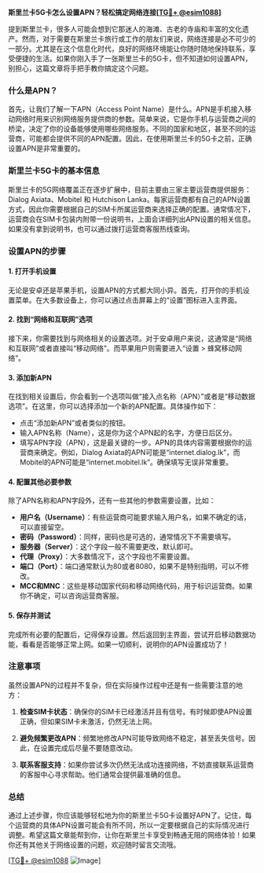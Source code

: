 **斯里兰卡5G卡怎么设置APN？轻松搞定网络连接[[TG💪+ @esim1088](https://t.me/s/esim1088)]**

提到斯里兰卡，很多人可能会想到它那迷人的海滩、古老的寺庙和丰富的文化遗产。然而，对于需要在斯里兰卡旅行或工作的朋友们来说，网络连接是必不可少的一部分。尤其是在这个信息化时代，良好的网络环境能让你随时随地保持联系，享受便捷的生活。如果你刚入手了一张斯里兰卡的5G卡，但不知道如何设置APN，别担心，这篇文章将手把手教你搞定这个问题。

### 什么是APN？

首先，让我们了解一下APN（Access Point Name）是什么。APN是手机接入移动网络时用来识别网络服务提供商的参数。简单来说，它是你手机与运营商之间的桥梁，决定了你的设备能够使用哪些网络服务。不同的国家和地区，甚至不同的运营商，可能都会提供不同的APN配置。因此，在使用斯里兰卡的5G卡之前，正确设置APN是非常重要的。

### 斯里兰卡5G卡的基本信息

斯里兰卡的5G网络覆盖正在逐步扩展中，目前主要由三家主要运营商提供服务：Dialog Axiata、Mobitel 和 Hutchison Lanka。每家运营商都有自己的APN设置方式，因此你需要根据自己的SIM卡所属运营商来选择正确的配置。通常情况下，运营商会在SIM卡包装内附带一份说明书，上面会详细列出APN设置的相关信息。如果没有拿到说明书，也可以通过拨打运营商客服热线查询。

### 设置APN的步骤

#### 1. 打开手机设置

无论是安卓还是苹果手机，设置APN的方式都大同小异。首先，打开你的手机设置菜单。在大多数设备上，你可以通过点击屏幕上的“设置”图标进入主界面。

#### 2. 找到“网络和互联网”选项

接下来，你需要找到与网络相关的设置选项。对于安卓用户来说，这通常是“网络和互联网”或者直接叫“移动网络”。而苹果用户则需要进入“设置 > 蜂窝移动网络”。

#### 3. 添加新APN

在找到相关设置后，你会看到一个选项叫做“接入点名称（APN）”或者是“移动数据选项”。在这里，你可以选择添加一个新的APN配置。具体操作如下：

- 点击“添加新APN”或者类似的按钮。
- 输入APN名称（Name），这是你为这个APN起的名字，方便日后区分。
- 填写APN字段（APN），这是最关键的一步。APN的具体内容需要根据你的运营商来确定。例如，Dialog Axiata的APN可能是“internet.dialog.lk”，而Mobitel的APN可能是“internet.mobitel.lk”。确保填写无误非常重要。

#### 4. 配置其他必要参数

除了APN名称和APN字段外，还有一些其他的参数需要设置，比如：

- **用户名（Username）**：有些运营商可能要求输入用户名，如果不确定的话，可以直接留空。
- **密码（Password）**：同样，密码也是可选的，通常情况下不需要填写。
- **服务器（Server）**：这个字段一般不需要更改，默认即可。
- **代理（Proxy）**：大多数情况下，这个字段也不需要设置。
- **端口（Port）**：端口通常默认为80或者8080，如果不是特别指明，可以不修改。
- **MCC和MNC**：这些是移动国家代码和移动网络代码，用于标识运营商。如果你不确定，可以咨询运营商客服。

#### 5. 保存并测试

完成所有必要的配置后，记得保存设置。然后返回到主界面，尝试开启移动数据功能，看看是否能够正常上网。如果一切顺利，说明你的APN设置成功了！

### 注意事项

虽然设置APN的过程并不复杂，但在实际操作过程中还是有一些需要注意的地方：

1. **检查SIM卡状态**：确保你的SIM卡已经激活并且有信号。有时候即使APN设置正确，但如果SIM卡未激活，仍然无法上网。
   
2. **避免频繁更改APN**：频繁地修改APN可能导致网络不稳定，甚至丢失信号。因此，在设置完成后尽量不要随意改动。

3. **联系客服支持**：如果你尝试多次仍然无法成功连接网络，不妨直接联系运营商的客服中心寻求帮助。他们通常会提供最准确的信息。

### 总结

通过上述步骤，你应该能够轻松地为你的斯里兰卡5G卡设置好APN了。记住，每个运营商的具体APN设置可能会有所不同，所以一定要根据自己的实际情况进行调整。希望这篇文章能帮到你，让你在斯里兰卡享受到畅通无阻的网络体验！如果你还有其他关于网络设置的问题，欢迎随时留言交流哦。

[[TG💪+ @esim1088](https://t.me/s/esim1088) ![Image](https://i.postimg.cc/4NQfJmqS/Snipaste-2025-05-13-00-14-12.png)]